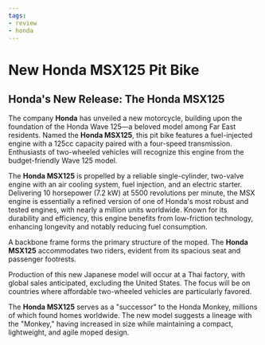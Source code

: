 ```yaml
---
tags:
- review
- honda
---
```


# New Honda MSX125 Pit Bike

## Honda's New Release: The Honda MSX125

The company **Honda** has unveiled a new motorcycle, building upon the foundation of the Honda Wave 125—a beloved model among Far East residents. Named the **Honda MSX125**, this pit bike features a fuel-injected engine with a 125cc capacity paired with a four-speed transmission. Enthusiasts of two-wheeled vehicles will recognize this engine from the budget-friendly Wave 125 model.

The **Honda MSX125** is propelled by a reliable single-cylinder, two-valve engine with an air cooling system, fuel injection, and an electric starter. Delivering 10 horsepower (7.2 kW) at 5500 revolutions per minute, the MSX engine is essentially a refined version of one of Honda's most robust and tested engines, with nearly a million units worldwide. Known for its durability and efficiency, this engine benefits from low-friction technology, enhancing longevity and notably reducing fuel consumption.

A backbone frame forms the primary structure of the moped. The **Honda MSX125** accommodates two riders, evident from its spacious seat and passenger footrests.

Production of this new Japanese model will occur at a Thai factory, with global sales anticipated, excluding the United States. The focus will be on countries where affordable two-wheeled vehicles are particularly favored.

The **Honda MSX125** serves as a "successor" to the Honda Monkey, millions of which found homes worldwide. The new model suggests a lineage with the "Monkey," having increased in size while maintaining a compact, lightweight, and agile moped design.
